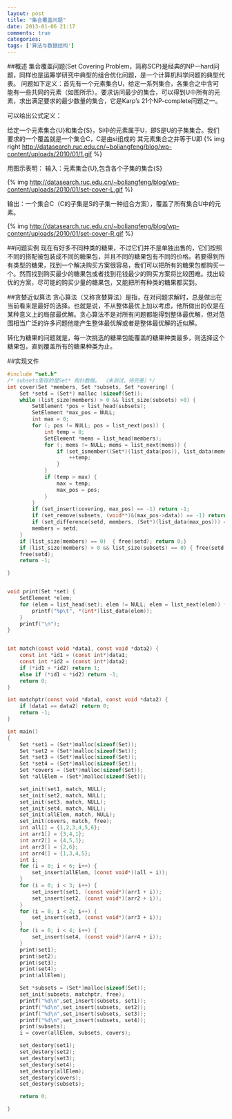 ```yaml
---
layout: post
title: "集合覆盖问题"
date: 2013-01-06 21:17
comments: true
categories: 
tags: ['算法与数据结构']
---
```

##概述
集合覆盖问题(Set Covering Problem，简称SCP)是经典的NP一hard问题，同样也是运筹学研究中典型的组合优化问题，是一个计算机科学问题的典型代表。
问题如下定义：首先有一个元素集合U，给定一系列集合，各集合之中含可能有一些共同的元素（如图所示）。要求访问最少的集合，可以得到U中所有的元素，求出满足要求的最少数量的集合，它是Karp’s 21个NP-complete问题之一。

可以给出公式定义：

给定一个元素集合{U}和集合{﻿﻿﻿S}，Si中的元素属于U，即S是U的子集集合。我们要求的一个覆盖就是一个集合C，C是由si组成的 其元素集合之并等于U即
{% img right http://datasearch.ruc.edu.cn/~boliangfeng/blog/wp-content/uploads/2010/01/1.gif %}

用图示表明：
输入：元素集合{U},包含各个子集的集合{S}

{% img http://datasearch.ruc.edu.cn/~boliangfeng/blog/wp-content/uploads/2010/01/set-cover-L.gif %}

输出：一个集合C（C的子集是S的子集一种组合方案），覆盖了所有集合U中的元素。

{% img http://datasearch.ruc.edu.cn/~boliangfeng/blog/wp-content/uploads/2010/01/set-cover-R.gif %}

##问题实例
现在有好多不同种类的糖果，不过它们并不是单独出售的，它们按照不同的搭配被包装成不同的糖果包，并且不同的糖果包有不同的价格。若要得到所有类型的糖果，找到一个解决购买方案很容易，我们可以把所有的糖果包都购买一个。然而找到购买最少的糖果包或者找到花钱最少的购买方案将比较困难。找出较优的方案，尽可能的购买少量的糖果包，又能把所有种类的糖果都买到。

##贪婪近似算法
贪心算法（又称贪婪算法）是指，在对问题求解时，总是做出在当前看来是最好的选择。也就是说，不从整体最优上加以考虑，他所做出的仅是在某种意义上的局部最优解。贪心算法不是对所有问题都能得到整体最优解，但对范围相当广泛的许多问题他能产生整体最优解或者是整体最优解的近似解。

转化为糖果的问题就是，每一次挑选的糖果包能覆盖的糖果种类最多，则选择这个糖果包，直到覆盖所有的糖果种类为止。


##实现文件
``` c
#include "set.h"
/* subsets里存的是Set* 指针数据。 （未测试，待完善）*/
int cover(Set *members, Set *subsets, Set *covering) {
	Set *setd = (Set*) malloc (sizeof(Set));
	while (list_size(members) > 0 && list_size(subsets) >0) {
		SetElement *pos = list_head(subsets);
		SetElement *max_pos = NULL;
		int max = 0;
		for (; pos != NULL; pos = list_next(pos)) {
			int temp = 0;
			SetElement *mems = list_head(members);
			for (; mems != NULL; mems = list_next(mems)) {
				if (set_ismember((Set*)(list_data(pos)), list_data(mems)) == 1) {
					++temp;
				}
			}
			if (temp > max) {
				max = temp;
				max_pos = pos;
			}
		}
		if (set_insert(covering, max_pos) == -1) return -1;
		if (set_remove(subsets, (void**)&(max_pos->data)) == -1) return -1;
		if (set_difference(setd, members, (Set*)(list_data(max_pos))) == -1) return -1;
		members = setd;
	}
	if (list_size(members) == 0)  { free(setd); return 0;}
	if (list_size(members) > 0 && list_size(subsets) == 0) { free(setd); return 1; }
	free(setd);
	return -1;

}


void print(Set *set) {
    SetElement *elem;
    for (elem = list_head(set); elem != NULL; elem = list_next(elem)) {
        printf("%p\t", *(int*)list_data(elem));
    }
    printf("\n");
}


int match(const void *data1, const void *data2) {
    const int *id1 = (const int*)data1;
    const int *id2 = (const int*)data2;
    if (*id1 > *id2) return 1;
    else if (*id1 < *id2) return -1;
    return 0;
}

int matchptr(const void *data1, const void *data2) {
    if (data1 == data2) return 0;
    return -1;
}

int main()
{
    Set *set1 = (Set*)malloc(sizeof(Set));
    Set *set2 = (Set*)malloc(sizeof(Set));
    Set *set3 = (Set*)malloc(sizeof(Set));
    Set *set4 = (Set*)malloc(sizeof(Set));
    Set *covers = (Set*)malloc(sizeof(Set));
    Set *allElem = (Set*)malloc(sizeof(Set));

    set_init(set1, match, NULL);
    set_init(set2, match, NULL);
    set_init(set3, match, NULL);
    set_init(set4, match, NULL);
    set_init(allElem, match, NULL);
    set_init(covers, match, free);
    int all[] = {1,2,3,4,5,6};
    int arr1[] = {3,4,1};
    int arr2[] = {4,5,1};
    int arr3[] = {2,6};
    int arr4[] = {1,3,4,5};
    int i;
    for (i = 0; i < 6; i++) {
        set_insert(allElem, (const void*)(all + i));
    }
    for (i = 0; i < 3; i++) {
        set_insert(set1, (const void*)(arr1 + i));
        set_insert(set2, (const void*)(arr2 + i));
    }
    for (i = 0; i < 2; i++) {
        set_insert(set3, (const void*)(arr3 + i));
    }
    for (i = 0; i < 4; i++) {
        set_insert(set4, (const void*)(arr4 + i));
    }
    print(set1);
    print(set2);
    print(set3);
    print(set4);
    print(allElem);

    Set *subsets = (Set*)malloc(sizeof(Set));
    set_init(subsets, matchptr, free);
    printf("%d\n",set_insert(subsets, set1));
    printf("%d\n",set_insert(subsets, set2));
    printf("%d\n",set_insert(subsets, set3));
    printf("%d\n",set_insert(subsets, set4));
    print(subsets);
    i = cover(allElem, subsets, covers);

    set_destory(set1);
    set_destory(set2);
    set_destory(set3);
    set_destory(set4);
    set_destory(allElem);
    set_destory(covers);
    set_destory(subsets);

    return 0;

}
```

